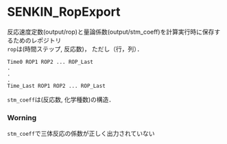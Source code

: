 # SENKIN_RopExport

反応速度定数(output/rop)と量論係数(output/stm_coeff)を計算実行時に保存するためのレポジトリ  
`rop`は(時間ステップ, 反応数)， ただし（行，列）．
```
Time0 ROP1 ROP2 ... ROP_Last
.
.
.
Time_Last ROP1 ROP2 ... ROP_Last
```

`stm_coeff`は(反応数, 化学種数)の構造．

### Worning
`stm_coeff`で三体反応の係数が正しく出力されていない
